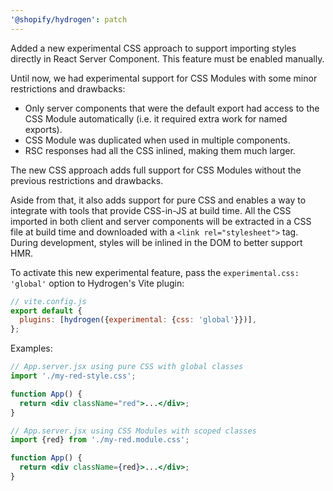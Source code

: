 ```yaml
---
'@shopify/hydrogen': patch
---
```


Added a new experimental CSS approach to support importing styles directly in React Server Component. This feature must be enabled manually.

Until now, we had experimental support for CSS Modules with some minor restrictions and drawbacks:

- Only server components that were the default export had access to the CSS Module automatically (i.e. it required extra work for named exports).
- CSS Module was duplicated when used in multiple components.
- RSC responses had all the CSS inlined, making them much larger.

The new CSS approach adds full support for CSS Modules without the previous restrictions and drawbacks.

Aside from that, it also adds support for pure CSS and enables a way to integrate with tools that provide CSS-in-JS at build time. All the CSS imported in both client and server components will be extracted in a CSS file at build time and downloaded with a `<link rel="stylesheet">` tag. During development, styles will be inlined in the DOM to better support HMR.

To activate this new experimental feature, pass the `experimental.css: 'global'` option to Hydrogen's Vite plugin:

```js
// vite.config.js
export default {
  plugins: [hydrogen({experimental: {css: 'global'}})],
};
```

Examples:

```jsx
// App.server.jsx using pure CSS with global classes
import './my-red-style.css';

function App() {
  return <div className="red">...</div>;
}
```

```jsx
// App.server.jsx using CSS Modules with scoped classes
import {red} from './my-red.module.css';

function App() {
  return <div className={red}>...</div>;
}
```
